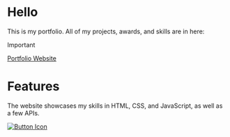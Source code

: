 # Hello
This is my portfolio. All of my projects, awards, and skills are in here:

> [!IMPORTANT] 
> [Portfolio Website](https://nalabportfolio.netlify.app)

# Features
<p>The website showcases my skills in HTML, CSS, and JavaScript, as well as a few APIs.</p>

[![Button Icon]][Link]
<!----------------------------------------------------------------------------->
[Link]: # 'Link with example title.'
<!---------------------------------[ Buttons ]--------------------------------->
[Button Icon]: https://img.shields.io/badge/Installation-EF2D5E?style=for-the-badge&logoColor=white&logo=DocuSign
